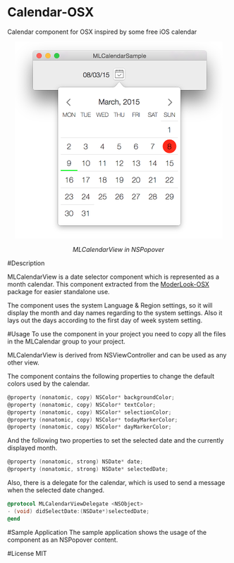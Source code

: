 # Calendar-OSX

Calendar component for OSX inspired by some free iOS calendar
<p align="center">
	<img src="doc/sample.png" alt="Sample">
	<p align="center">
		<em>MLCalendarView in NSPopover</em>
	</p>
</p>

#Description

MLCalendarView is a date selector component which is represented as a month calendar. This component extracted from the [ModerLook-OSX](https://github.com/gyetvan-andras/ModernLook-OSX) package for easier standalone use.

The component uses the system Language & Region settings, so it will display the month and day names regarding to the system settings. Also it lays out the days according to the first day of week system setting.

#Usage
To use the component in your project you need to copy all the files in the MLCalendar group to your project.

MLCalendarView is derived from NSViewController and can be used as any other view. 

The component contains the following properties to change the default colors used by the calendar.
```objective-c
@property (nonatomic, copy) NSColor* backgroundColor;
@property (nonatomic, copy) NSColor* textColor;
@property (nonatomic, copy) NSColor* selectionColor;
@property (nonatomic, copy) NSColor* todayMarkerColor;
@property (nonatomic, copy) NSColor* dayMarkerColor;
```
And the following two properties to set the selected date and the currently displayed month.
```objective-c
@property (nonatomic, strong) NSDate* date;
@property (nonatomic, strong) NSDate* selectedDate;
```
Also, there is a delegate for the calendar, which is used to send a message when the selected date changed.
```objective-c
@protocol MLCalendarViewDelegate <NSObject>
- (void) didSelectDate:(NSDate*)selectedDate;
@end
```

#Sample Application
The sample application shows the usage of the component as an NSPopover content.

#License
MIT
